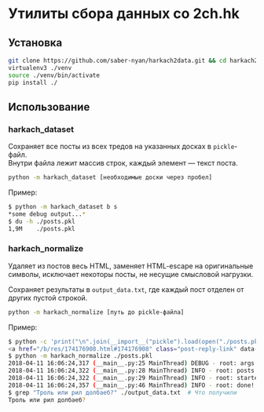 # Утилиты сбора данных со 2ch.hk
## Установка
```bash
git clone https://github.com/saber-nyan/harkach2data.git && cd harkach2data
virtualenv3 ./venv
source ./venv/bin/activate
pip install ./
```
## Использование
### harkach_dataset
Сохраняет все посты из всех тредов на указанных досках в `pickle`-файл.<br/>
Внутри файла лежит массив строк, каждый элемент — текст поста.
```bash
python -m harkach_dataset [необходимые доски через пробел]
```
Пример:
```bash
$ python -m harkach_dataset b s
*some debug output...*
$ du -h ./posts.pkl
1,9M    ./posts.pkl
```
### harkach_normalize
Удаляет из постов весь HTML, заменяет HTML-escape на оригинальные символы,
исключает некоторы посты, не несущие смысловой нагрузки.

Сохраняет результаты в `output_data.txt`, где каждый пост отделен от других
пустой строкой.
```bash
python -m harkach_normalize [путь до pickle-файла]
```
Пример:
```bash
$ python -c 'print("\n".join(__import__("pickle").load(open("./posts.pkl", "rb"))))' | grep "Троль или рил долбаеб?"  # Что было
<a href="/b/res/174176908.html#174176908" class="post-reply-link" data-thread="174176908" data-num="174176908">>>174176908 (OP)</a><br>Троль или рил долбаеб?
$ python -m harkach_normalize ./posts.pkl 
2018-04-11 16:06:24,317 (__main__.py:25 MainThread) DEBUG - root: args: ['/home/saber-nyan/Documents/Development/Workspace/Python/harkach2data/harkach_normalize/__main__.py', './posts.pkl']
2018-04-11 16:06:24,322 (__main__.py:28 MainThread) INFO - root: posts count: 7443
2018-04-11 16:06:24,322 (__main__.py:29 MainThread) INFO - root: started!
2018-04-11 16:06:24,357 (__main__.py:46 MainThread) INFO - root: done!
$ grep "Троль или рил долбаеб?" ./output_data.txt  # Что получили
Троль или рил долбаеб? 
```
